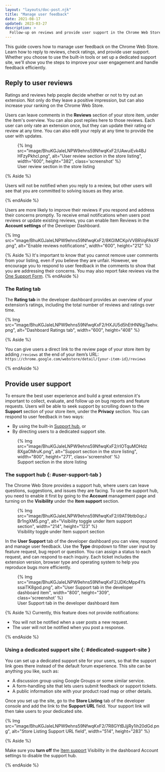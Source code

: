 ```yaml
---
layout: "layouts/doc-post.njk"
title: "Manage user feedback"
date: 2021-08-17
updated: 2023-03-27
description: >
  Follow-up on reviews and provide user support in the Chrome Web Store.
---
```


This guide covers how to manage user feedback on the Chrome Web Store. Learn how to reply to
reviews, check ratings, and provide user support. Whether you choose to use the built-in tools or
set up a dedicated support site, we'll show you the steps to improve your user engagement and handle
feedback efficiently.

## Reply to user reviews

Ratings and reviews help people decide whether or not to try out an extension. Not only do they
leave a positive impression, but can also increase your ranking on the Chrome Web Store.

Users can leave comments in the **Reviews** section of your store item, under the item's overview. You can also post replies here
to those reviews. Each user can only rate an extension once, but they can update their rating or
review at any time. You can also edit your reply at any time to provide the user with updates.

<figure>
   {% Img src="image/BhuKGJaIeLNPW9ehns59NfwqKxF2/UAwuiEvk4BJHFzyPkhcl.png", alt="User review section in the store listing", width="600", height="382", class='screenshot' %}
   <figcaption>
      User review section in the store listing
   </figcaption>
</figure>

{% Aside %}

Users will not be notified when you reply to a review, but other users will see that
you are committed to solving issues as they arise.

{% endAside %}

Users are more likely to improve their reviews if you respond and address their concerns promptly. To
receive email notifications when users post reviews or update existing reviews, you can enable Item
Reviews in the **Account settings** of the Developer Dashboard.

   {% Img src="image/BhuKGJaIeLNPW9ehns59NfwqKxF2/8KGlMCKpiVVBRVqPAkXF.png", alt="Enable reviews notifications", width="600", height="212" %}

{% Aside %}
It's important to know that you cannot remove user comments from your listing, even if you believe they are unfair. However, we encourage you to respond to user feedback in the comments to show that you are addressing their concerns. You may also report fake reviews via the [One Support Form][cws-support]. 
{% endAside %}

### The Rating tab

The **Rating tab** in the developer dashboard provides an overview of your extension’s ratings,
including the total number of reviews and ratings over time.

{% Img src="image/BhuKGJaIeLNPW9ehns59NfwqKxF2/HXJU5d5hEtHNNgj7aehv.png", alt="Dashboard Ratings tab", width="600", height="408" %}

{% Aside %}

You can give users a direct link to the review page of your
store item by adding `/reviews` at the end of your item’s URL:
`https://chrome.google.com/webstore/detail/{your-item-id}/reviews`

{% endAside %}

## Provide user support

To ensure the best user experience and build a great extension it's important to collect, evaluate,
and follow up on bug reports and feature requests. Users will be able to seek support by scrolling
down to the **Support** section of your store item, under the **Privacy** section. You can respond
to user feedback in two ways:

- By using the built-in [Support hub](#the-support-hub), or
- By directing users to a dedicated support site.

<figure>
   {% Img src="image/BhuKGJaIeLNPW9ehns59NfwqKxF2/rIOTquMOHdz8XgaOMruK.png", alt="Support section in the store listing", width="800", height="271", class='screenshot' %}
   <figcaption>
      Support section in the store listing
   </figcaption>
</figure>

### The support hub {: #user-support-tab }

The Chrome Web Store provides a support hub, where users can leave questions, suggestions, and issues they are facing. To use the support hub, you need to enable it first by going to the **Account** management page and turning on the **Visibility** under the **Item support** section.

<figure>
   {% Img src="image/BhuKGJaIeLNPW9ehns59NfwqKxF2/i9AT9btb0qcJBr1ngXM5.png", alt="Visibility toggle under Item support section", width="214", height="123" %}
   <figcaption>
      Visibility toggle under Item support section
   </figcaption>
</figure>

In the **User Support** tab of the developer dashboard you can view, respond and manage user feedback. Use the **Type**
dropdown to filter user input by
feature request, bug report or question. You can assign a status to each request, and can respond to each inquiry. Each ticket includes the extension
version, browser type and operating system to help you reproduce bugs
more efficiently.

<figure>
   {% Img src="image/BhuKGJaIeLNPW9ehns59NfwqKxF2/JDKcMpp4YsssaiTK8god.png", alt="User Support tab in the developer dashboard item", width="800", height="309", class='screenshot' %}
   <figcaption>
      User Support tab in the developer dashboard item
   </figcaption>
</figure>

{% Aside %}
Currently, this feature does not provide notifications:

- You will not be notified when a user posts a new request.
- The user will not be notified when you post a response.

{% endAside %}

### Using a dedicated support site {: #dedicated-support-site }

You can set up a dedicated support site for your users, so that the support link goes there instead of the default forum experience. This site can be anything you like, such as:

- A discussion group using Google Groups or some similar service.
- A form-handling site that lets users submit feedback or support tickets.
- A public information site with your product road map or other details.

Once you set up the site, go to the **Store Listing** tab of the developer console and add the link to the **Support URL**
field. Your support link will then take users to your dedicated site.

{% Img src="image/BhuKGJaIeLNPW9ehns59NfwqKxF2/7R8GYtBJjjRy1ih20dGd.png", alt="Store Listing Support
URL field", width="514", height="283" %}

{% Aside %}

Make sure you **turn off** the [Item support][support-tab] Visibility in the dashboard Account settings to disable the support hub.

{% endAside %}

[cws-review]: /docs/webstore/review-process/
[cws-support]: https://support.google.com/chrome_webstore/contact/one_stop_support
[dev-dashboard]: https://chrome.google.com/webstore/devconsole
[dev-policies]: /docs/webstore/program-policies
[enforcement]: /docs/webstore/review-process/#enforcement
[support-tab]: #user-support-tab
[troubleshooting]: /docs/webstore/troubleshooting/
[whats-new]: /docs/extensions/whatsnew/
[analytics]: /docs/webstore/google-analytics/
